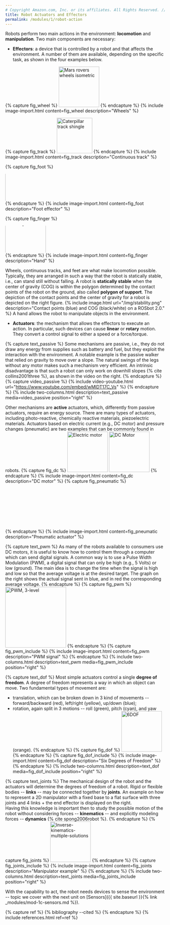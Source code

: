 ```yaml
---
# Copyright Amazon.com, Inc. or its affiliates. All Rights Reserved. // SPDX-License-Identifier: CC-BY-SA-4.0
title: Robot Actuators and Effectors
permalink: /modules/1/robot-action
---
```


Robots perform two main actions in the environment: **locomotion** and **manipulation**.
Two main components are necessary:
- **Effectors**: a device that is controlled by a robot and that affects the environment. A number of them are available, depending on the specific task, as shown in the four examples below.

{% capture fig_wheel %}
<a title="NASA/JPL-Caltech / Public domain" href="https://commons.wikimedia.org/wiki/File:Mars_rovers_wheels_isometric.jpg"><img width="128" alt="Mars rovers wheels isometric" src="https://upload.wikimedia.org/wikipedia/commons/thumb/6/62/Mars_rovers_wheels_isometric.jpg/512px-Mars_rovers_wheels_isometric.jpg"></a>
{% endcapture %}
{% include image-import.html content=fig_wheel description="Wheels"  %}

{% capture fig_track %}
<a title="JMiall / Public domain" href="https://commons.wikimedia.org/wiki/File:Caterpillar_track_shingle.JPG"><img width="112" alt="Caterpillar track shingle" src="https://upload.wikimedia.org/wikipedia/commons/thumb/f/f5/Caterpillar_track_shingle.JPG/128px-Caterpillar_track_shingle.JPG"></a>
{% endcapture %}
{% include image-import.html content=fig_track description="Continuous track"  %}

{% capture fig_foot %}
<div style="position: relative; width: 130px; height: 85px; overflow: hidden ">
<a title="David Buckley / CC BY-SA (http://creativecommons.org/licenses/by-sa/3.0/)" href="https://commons.wikimedia.org/wiki/File:2005-11-14_ShadowLeg_Finished_medium.jpg"><img width="256" alt="2005-11-14 ShadowLeg Finished medium" src="https://upload.wikimedia.org/wikipedia/commons/thumb/0/07/2005-11-14_ShadowLeg_Finished_medium.jpg/256px-2005-11-14_ShadowLeg_Finished_medium.jpg" style="position: absolute; top: -165px; left: 0px"></a>
</div>
{% endcapture %}
{% include image-import.html content=fig_foot description="Foot effector"  %}

{% capture fig_finger %}
<div style="position: relative; width: 130px; height: 85px; overflow: hidden ">
 <a title="Richard Greenhill and Hugo Elias (myself) of the Shadow Robot Company / CC BY-SA (http://creativecommons.org/licenses/by-sa/3.0/)" href="https://commons.wikimedia.org/wiki/File:Shadow_Hand_Bulb_large.jpg"><img width="128" alt="Shadow Hand Bulb large" src="https://upload.wikimedia.org/wikipedia/commons/thumb/c/c5/Shadow_Hand_Bulb_large.jpg/256px-Shadow_Hand_Bulb_large.jpg" style="position: absolute; top: -35px; left: 0px"></a>
</div>
{% endcapture %}
{% include image-import.html content=fig_finger description="Hand"  %}

Wheels, continuous tracks, and feet are what make locomotion possible. Typically, they are arranged in such a way that the robot is statically stable, i.e., can stand still without falling. A robot is **statically stable** when the center of gravity (COG) is within the polygon determined by the contact points of the robot on the ground, also called **polygon of support**. The depiction of the contact points and the center of gravity for a robot is depicted on the right figure.
{% include image.html url="/img/stability.png" description="Contact points (blue) and COG (black/white) on a ROSbot 2.0." %}
A hand allows the robot to manipulate objects in the environment.

- **Actuators**: the mechanism that allows the effectors to execute an action. In particular, such devices can cause **linear** or **rotary** motion. They convert a control signal to either a speed or a force/torque.

{% capture text_passive %}
  Some mechanisms are passive, i.e., they do not draw any energy from supplies such as battery and fuel, but they exploit the interaction with the environment. A notable example is the passive walker that relied on gravity to move over a slope. The natural swings of the legs without any motor makes such a mechanism very efficient. An intrinsic disadvantage is that such a robot can only work on downhill slopes {% cite collins2001three %}, as shown in the video on the right.
{% endcapture %}
{% capture video_passive %}
  {% include video-youtube.html url="https://www.youtube.com/embed/wMlDT17C_Vs" %}
{% endcapture %}
{% include two-columns.html description=text_passive media=video_passive position="right" %}


Other mechanisms are **active** actuators, which, differently from passive actuators, require an energy source. There are many types of actuators, including photo-reactive, chemically reactive materials, piezoelectric materials. Actuators based on electric current (e.g., DC motor) and pressure changes (pneumatic) are two examples that can be commonly found in robots.
{% capture fig_dc %}
<a title="Abnormaal / CC BY-SA (http://creativecommons.org/licenses/by-sa/3.0/)" href="https://commons.wikimedia.org/wiki/File:Electric_motor.gif"><img width="128" alt="Electric motor" src="https://upload.wikimedia.org/wikipedia/commons/8/89/Electric_motor.gif"></a>
<a title="Dcaldero8983 / CC BY-SA (https://creativecommons.org/licenses/by-sa/3.0)" href="https://commons.wikimedia.org/wiki/File:DC_Motor.jpg"><img width="128" alt="DC Motor" src="https://upload.wikimedia.org/wikipedia/commons/thumb/f/f4/DC_Motor.jpg/512px-DC_Motor.jpg"></a>
{% endcapture %}
{% include image-import.html content=fig_dc description="DC motor"  %}
{% capture fig_pneumatic %}
<div style="position: relative; width: 630px; height: 128px; overflow: hidden ">
<a title="Kamarton / CC BY (https://creativecommons.org/licenses/by/3.0)" href="https://commons.wikimedia.org/wiki/File:Pneumatic_cylinder_(animation).gif"><img width="128" alt="Pneumatic cylinder (animation)" src="https://upload.wikimedia.org/wikipedia/commons/0/0d/Pneumatic_cylinder_%28animation%29.gif" style="transform: scale(0.35, 0.35); position: absolute; top: -180px; left: -30px;"></a>
<a title="JakeUM / CC BY-SA (https://creativecommons.org/licenses/by-sa/3.0)" href="https://commons.wikimedia.org/wiki/File:Underwater_Linear_Actuator.png"><img width="512" alt="Underwater Linear Actuator" src="https://upload.wikimedia.org/wikipedia/commons/thumb/f/f3/Underwater_Linear_Actuator.png/512px-Underwater_Linear_Actuator.png" style="transform: scale(0.4, 0.4); position: absolute; left: -80px;"></a>
</div>
{% endcapture %}
{% include image-import.html content=fig_pneumatic description="Pneumatic actuator"  %}


{% capture text_pwm %}
As many of the robots available to consumers use DC motors, it is useful to know how to control them through a computer which can send digital signals. A common way is to use a Pulse Width Modulation (PWM), a digital signal that can only be high (e.g., 5 Volts) or low (ground). The main idea is to change the time when the signal is high and low so that the average voltage is at the desired target. The graph on the right shows the actual signal sent in blue, and in red the corresponding average voltage.
{% endcapture %}
{% capture fig_pwm %}
<a title="Zureks / CC BY-SA (http://creativecommons.org/licenses/by-sa/3.0/)" href="https://commons.wikimedia.org/wiki/File:PWM,_3-level.svg"><img width="192" alt="PWM, 3-level" src="https://upload.wikimedia.org/wikipedia/commons/thumb/8/8e/PWM%2C_3-level.svg/512px-PWM%2C_3-level.svg.png"></a>
{% endcapture %}
{% capture fig_pwm_include %}
{% include image-import.html content=fig_pwm description="PWM signal"  %}
{% endcapture %}
{% include two-columns.html description=text_pwm media=fig_pwm_include position="right" %}

{% capture text_dof %}
Most simple actuators control a single **degree of freedom**. A degree of freedom represents a way in which an object can move. Two fundamental types of movement are:
- translation, which can be broken down in 3 kind of movements -- forward/backward (red), left/right (yellow), up/down (blue);
- rotation, again split in 3 motions -- roll (green), pitch (cyan), and yaw (orange).
{% endcapture %}
{% capture fig_dof %}
<a title="GregorDS / CC BY-SA (https://creativecommons.org/licenses/by-sa/4.0)" href="https://commons.wikimedia.org/wiki/File:6DOF.svg"><img width="128" alt="6DOF" src="https://upload.wikimedia.org/wikipedia/commons/thumb/2/2a/6DOF.svg/512px-6DOF.svg.png"></a>
{% endcapture %}
{% capture fig_dof_include %}
{% include image-import.html content=fig_dof description="Six Degrees of Freedom"  %}
{% endcapture %}
{% include two-columns.html description=text_dof media=fig_dof_include position="right" %}

{% capture text_joints %}
The mechanical design of the robot and the actuators will determine the degrees of freedom of a robot. Rigid or flexible bodies -- **links** --  may be connected together by **joints**. An example on how to represent a 2D manipulator with a fixed base to a flat surface with three joints and 4 links + the end effector is displayed on the right.  
Having this knowledge is important then to study the possible motion of the robot without considering forces -- **kinematics** -- and explicitly modeling forces -- **dynamics** {% cite spong2006robot %}.
{% endcapture %}
{% capture fig_joints %}
<a title="Jan Boddez / Public domain" href="https://commons.wikimedia.org/wiki/File:Inverse-kinematics-multiple-solutions.svg"><img width="128" alt="Inverse-kinematics-multiple-solutions" src="https://upload.wikimedia.org/wikipedia/commons/thumb/e/e3/Inverse-kinematics-multiple-solutions.svg/128px-Inverse-kinematics-multiple-solutions.svg.png"></a>
{% endcapture %}
{% capture fig_joints_include %}
{% include image-import.html content=fig_joints description="Manipulator example"  %}
{% endcapture %}
{% include two-columns.html description=text_joints media=fig_joints_include position="right" %}

With the capability to act, the robot needs devices to sense the environment -- topic we cover with the next unit on [Sensors]({{ site.baseurl }}{% link _modules/mod-1c-sensors.md %}).

{% capture ref %}
{% bibliography --cited %}
{% endcapture %}
{% include references.html ref=ref %}
